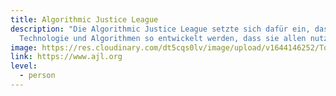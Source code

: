 ```yaml
---
title: Algorithmic Justice League
description: "Die Algorithmic Justice League setzte sich dafür ein, dass
  Technologie und Algorithmen so entwickelt werden, dass sie allen nutzen. "
image: https://res.cloudinary.com/dt5cqs0lv/image/upload/v1644146252/Tools/Personen/Screenshot_2022-02-06_at_12-08-43_Algorithmic_Justice_League_-_Unmasking_AI_harms_and_biases_flwoyd.jpg
link: https://www.ajl.org
level:
  - person
---
```

